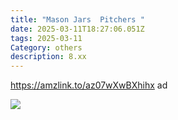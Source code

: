 ```yaml
---
title: "Mason Jars  Pitchers "
date: 2025-03-11T18:27:06.051Z
tags: 2025-03-11
Category: others
description: 8.xx
---
```

https://amzlink.to/az07wXwBXhihx  ad 

![](https://m.media-amazon.com/images/I/81FYHAnuJfL._AC_SL1500_.jpg)

<!--EndFragment-->